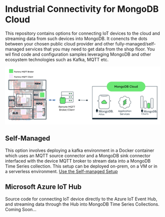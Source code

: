 # Industrial Connectivity for MongoDB Cloud
This repository contains options for connecting IoT devices to the cloud and streaming data from such devices into MongoDB. It conencts the dots between your chosen public cloud provider and other fully-managed/self-managed services that you may need to get data from the shop floor. You wil find code and configuration samples leveraging MongoDB and other ecosystem technologies such as Kafka, MQTT etc.

![Reference Architecture](media/about.png?raw=true)

## Self-Managed
This option involves deploying a kafka environment in a Docker container which uses an MQTT source connector and a MongoDB sink connector interfaced with the device MQTT broker to stream data into a MongoDB Time Series collection. This setup can be deployed on-prem, on a VM or in a serverless environment.
[Use the Self-managed Setup](https://github.com/mongodb-industry-solutions/IndustrialConnectivity/tree/main/Self-managed)

## Microsoft Azure IoT Hub
Source code for connecting IoT device directly to the Azure IoT Event Hub, and streaming data through the Hub into MongoDB Time Series Collections.
Coming Soon...
